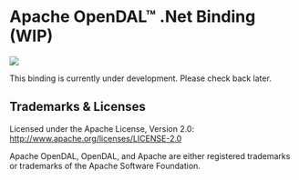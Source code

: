 # Apache OpenDAL™ .Net Binding (WIP)

![](https://img.shields.io/badge/status-unreleased-red)

This binding is currently under development. Please check back later.

## Trademarks & Licenses

Licensed under the Apache License, Version 2.0: http://www.apache.org/licenses/LICENSE-2.0

Apache OpenDAL, OpenDAL, and Apache are either registered trademarks or trademarks of the Apache Software Foundation.
